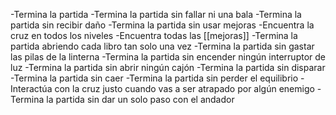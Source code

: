 
-Termina la partida
-Termina la partida sin fallar ni una bala
-Termina la partida sin recibir daño
-Termina la partida sin usar mejoras
-Encuentra la cruz en todos los niveles
-Encuentra todas las [[mejoras]]
-Termina la partida abriendo cada libro tan solo una vez
-Termina la partida sin gastar las pilas de la linterna
-Termina la partida sin encender ningún interruptor de luz
-Termina la partida sin abrir ningún cajón
-Termina la partida sin disparar
-Termina la partida sin caer
-Termina la partida sin perder el equilibrio
-Interactúa con la cruz justo cuando vas a ser atrapado por algún enemigo
-Termina la partida sin dar un solo paso con el andador